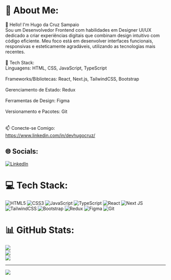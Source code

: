 # 💫 About Me:
👋 Hello! I'm Hugo da Cruz Sampaio<br>Sou um Desenvolvedor Frontend com habilidades em Designer UI/UX dedicado a criar experiências digitais que combinam design intuitivo com código eficiente. Meu foco está em desenvolver interfaces funcionais, responsivas e esteticamente agradáveis, utilizando as tecnologias mais recentes.<br><br>🚀 Tech Stack:<br>Linguagens: HTML, CSS, JavaScript, TypeScript<br><br>Frameworks/Bibliotecas: React, Next.js, TailwindCSS, Bootstrap<br><br>Gerenciamento de Estado: Redux<br><br>Ferramentas de Design: Figma<br><br>Versionamento e Pacotes: Git<br><br><br>📫 Conecte-se Comigo:<br>https://www.linkedin.com/in/devhugocruz/


## 🌐 Socials:
[![LinkedIn](https://img.shields.io/badge/LinkedIn-%230077B5.svg?logo=linkedin&logoColor=white)](https://linkedin.com/in/https://www.linkedin.com/in/devhugocruz/) 

# 💻 Tech Stack:
![HTML5](https://img.shields.io/badge/html5-%23E34F26.svg?style=for-the-badge&logo=html5&logoColor=white) ![CSS3](https://img.shields.io/badge/css3-%231572B6.svg?style=for-the-badge&logo=css3&logoColor=white) ![JavaScript](https://img.shields.io/badge/javascript-%23323330.svg?style=for-the-badge&logo=javascript&logoColor=%23F7DF1E) ![TypeScript](https://img.shields.io/badge/typescript-%23007ACC.svg?style=for-the-badge&logo=typescript&logoColor=white) ![React](https://img.shields.io/badge/react-%2320232a.svg?style=for-the-badge&logo=react&logoColor=%2361DAFB) ![Next JS](https://img.shields.io/badge/Next-black?style=for-the-badge&logo=next.js&logoColor=white) ![TailwindCSS](https://img.shields.io/badge/tailwindcss-%2338B2AC.svg?style=for-the-badge&logo=tailwind-css&logoColor=white) ![Bootstrap](https://img.shields.io/badge/bootstrap-%238511FA.svg?style=for-the-badge&logo=bootstrap&logoColor=white) ![Redux](https://img.shields.io/badge/redux-%23593d88.svg?style=for-the-badge&logo=redux&logoColor=white) ![Figma](https://img.shields.io/badge/figma-%23F24E1E.svg?style=for-the-badge&logo=figma&logoColor=white) ![Git](https://img.shields.io/badge/git-%23F05033.svg?style=for-the-badge&logo=git&logoColor=white)
# 📊 GitHub Stats:
![](https://github-readme-stats.vercel.app/api?username=devhugocruz&theme=vue-dark&hide_border=false&include_all_commits=false&count_private=false)<br/>
![](https://github-readme-streak-stats.herokuapp.com/?user=devhugocruz&theme=vue-dark&hide_border=false)<br/>
![](https://github-readme-stats.vercel.app/api/top-langs/?username=devhugocruz&theme=vue-dark&hide_border=false&include_all_commits=false&count_private=false&layout=compact)

---
[![](https://visitcount.itsvg.in/api?id=devhugocruz&icon=0&color=0)](https://visitcount.itsvg.in)

<!-- Proudly created with GPRM ( https://gprm.itsvg.in ) -->
